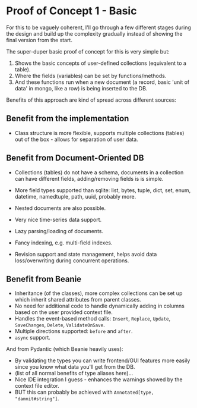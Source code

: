 # Proof of Concept 1 - Basic

For this to be vaguely coherent, I'll go through a few different stages during the design and build up the complexity gradually instead of showing the final version from the start.

The super-duper basic proof of concept for this is very simple but:

1. Shows the basic concepts of user-defined collections (equivalent to a table).
2. Where the fields (variables) can be set by functions/methods.
3. And these functions run when a new document (a record, basic 'unit of data' in mongo, like a row) is being inserted to the DB.

Benefits of this approach are kind of spread across different sources:

## Benefit from the implementation

- Class structure is more flexible, supports multiple collections (tables) out of the box - allows for separation of user data.

## Benefit from Document-Oriented DB

- Collections (tables) do not have a schema, documents in a collection can have different fields, adding/removing fields is is simple.
- More field types supported than sqlite: list, bytes, tuple, dict, set, enum, datetime, namedtuple, path, uuid, probably more.
- Nested documents are also possible.
- Very nice time-series data support.

- Lazy parsing/loading of documents.
- Fancy indexing, e.g. multi-field indexes.
- Revision support and state management, helps avoid data loss/overwriting during concurrent operations.

## Benefit from Beanie

- Inheritance (of the classes), more complex collections can be set up which inherit shared attributes from parent classes.
- No need for additional code to handle dynamically adding in columns based on the user provided context file.
- Handles the event-based method calls: `Insert`, `Replace`, `Update`, `SaveChanges`, `Delete`, `ValidateOnSave`.
- Multiple directions supported: `before` and `after`.
- `async` support.

And from Pydantic (which Beanie heavily uses):

- By validating the types you can write frontend/GUI features more easily since you know what data you'll get from the DB.
- (list of all normal benefits of type aliases here)...
- Nice IDE integration I guess - enhances the warnings showed by the context file editor.
- BUT this can probably be achieved with `Annotated[type, "damnit#string"]`.
